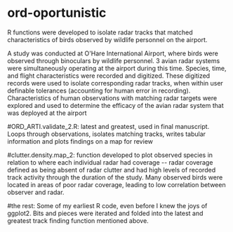 # ord-oportunistic
R functions were developed to isolate radar tracks that matched characteristics of birds observed by wildlife personnel on the airport. 

A study was conducted at O'Hare International Airport, where birds were observed through binoculars by wildlife personnel. 3 avian radar systems were simultaneously operating at the airport during this time. Species, time, and flight characteristics were recorded and digitized. These digitized records were used to isolate corresponding radar tracks, when within user definable tolerances (accounting for human error in recording). Characteristics of human observations with matching radar targets were explored and used to determine the efficacy of the avian radar system that was deployed at the airport

#ORD_ARTI.validate_2.R:
latest and greatest, used in final manuscript. Loops through observations, isolates matching tracks, writes tabular information and plots findings on a map for review

#clutter.density.map_2:
function developed to plot observed species in relation to where each individual radar had coverage -- radar coverage defined as being absent of radar clutter and had high levels of recorded track activity through the duration of the study. Many observed birds were located in areas of poor radar coverage, leading to low correlation between observer and radar. 

#the rest:
Some of my earliest R code, even before I knew the joys of ggplot2. Bits and pieces were iterated and folded into the latest and greatest track finding function mentioned above. 
